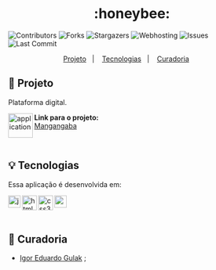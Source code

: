 <h1 align="center">
    :honeybee:
</h1>

![Contributors](https://img.shields.io/github/contributors/gu-lak/mangangaba?color=dark-green) ![Forks](https://img.shields.io/github/forks/gu-lak/mangangaba?style=social) ![Stargazers](https://img.shields.io/github/stars/gu-lak/mangangaba?style=social) ![Webhosting](https://img.shields.io/website-up-down-green-red/http/monip.org.svg) ![Issues](https://img.shields.io/github/issues/gu-lak/mangangaba) ![Last Commit](https://img.shields.io/github/last-commit/gu-lak/mangangaba)

<p align="center">
  <a href=https://github.com/Mangangaba>Projeto</a>&nbsp;&nbsp;&nbsp;|&nbsp;&nbsp;&nbsp;
  <a href="https://github.com/gu-lak/mangangaba#bulb--tecnologias">Tecnologias</a>&nbsp;&nbsp;&nbsp;|&nbsp;&nbsp;&nbsp;
  <a href="https://github.com/orgs/Mangangaba/people">Curadoria</a>&nbsp;&nbsp;&nbsp;&nbsp;&nbsp;&nbsp;
</p>

<a id="https://github.com/gu-lak/mangangaba#grapes--projeto"></a>
## :pencil:  Projeto
Plataforma digital.

<img align="left" src="https://github.com/mariabarkouzou/Create-An-Awesome-README.md-File/blob/main/SVG%20Icons/Social%20Media%20SVG%20Icons/website.svg" height="50" alt="application"/>


<strong>Link para o projeto:</strong> <br>
[Mangangaba](https://mangangaba.com.br) 

&nbsp;

<a id="https://github.com/gu-lak/mangangaba#bulb--tecnologias"></a>
## :bulb:  Tecnologias 

Essa aplicação é desenvolvida em:

<p align="left">
    <img align="left" src="https://github.com/leungwensen/svg-icon/blob/master/dist/svg/logos/javascript.svg" height="25" alt="js icon"/>
&nbsp;
<img align="left" src="https://github.com/mariabarkouzou/Create-An-Awesome-README.md-File/blob/main/SVG%20Icons/Programming%20Languages%20SVG%20Icons/html-5.svg" height="30" alt="html5 icon"/>
<img align="left" src="https://github.com/mariabarkouzou/Create-An-Awesome-README.md-File/blob/main/SVG%20Icons/Design%20%26%20CSS%20Libraries%20SVG%20Icons/css3.svg" height="30" alt="css3 icon"/>
<img align="left" src="https://github.com/mariabarkouzou/Create-An-Awesome-README.md-File/blob/main/SVG%20Icons/Design%20%26%20CSS%20Libraries%20SVG%20Icons/sass.svg" height="25" alt="sass icon"/>

</p>

<br>

<a id="https://github.com/gu-lak/mangangaba#busts_in_silhouette-colaboradores"></a>
## :busts_in_silhouette: Curadoria

- [Igor Eduardo Gulak](https://github.com/gu-lak) ;&nbsp;

<br>

